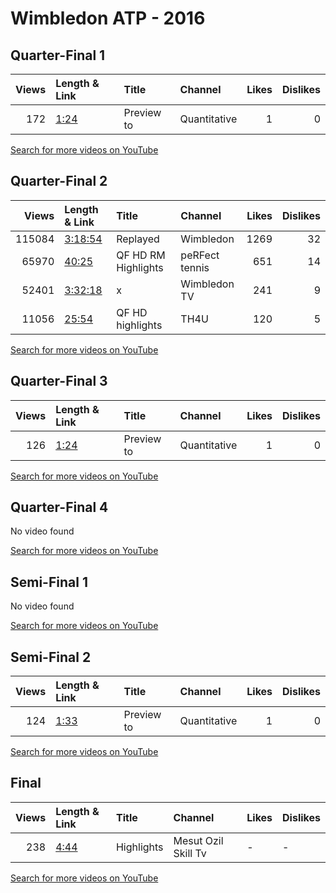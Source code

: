 
# Wimbledon ATP - 2016

## Quarter-Final 1
|   Views | Length & Link                                       | Title      | Channel      |   Likes |   Dislikes |
|--------:|:----------------------------------------------------|:-----------|:-------------|--------:|-----------:|
|     172 | [1:24](https://www.youtube.com/watch?v=Gbs518N4ZsA) | Preview to | Quantitative |       1 |          0 |

[Search for more videos on YouTube](https://www.youtube.com/results?search_query=%22wimbledon%22+%22Raonic%22+%22Querrey%22+%222016%22+%22highlights%22)     

## Quarter-Final 2
|   Views | Length & Link                                          | Title                | Channel        |   Likes |   Dislikes |
|--------:|:-------------------------------------------------------|:---------------------|:---------------|--------:|-----------:|
|  115084 | [3:18:54](https://www.youtube.com/watch?v=Ipg7FIDrHqo) | Replayed             | Wimbledon      |    1269 |         32 |
|   65970 | [40:25](https://www.youtube.com/watch?v=lG93JVTdqJI)   | QF HD  RM Highlights | peRFect tennis |     651 |         14 |
|   52401 | [3:32:18](https://www.youtube.com/watch?v=5_dVsw7n6j8) | x                    | Wimbledon TV   |     241 |          9 |
|   11056 | [25:54](https://www.youtube.com/watch?v=HXmGZHW6FU8)   | QF HD highlights     | TH4U           |     120 |          5 |

[Search for more videos on YouTube](https://www.youtube.com/results?search_query=%22wimbledon%22+%22Federer%22+%22Cilic%22+%222016%22+%22highlights%22)     

## Quarter-Final 3
|   Views | Length & Link                                       | Title      | Channel      |   Likes |   Dislikes |
|--------:|:----------------------------------------------------|:-----------|:-------------|--------:|-----------:|
|     126 | [1:24](https://www.youtube.com/watch?v=yIHn6ctk6as) | Preview to | Quantitative |       1 |          0 |

[Search for more videos on YouTube](https://www.youtube.com/results?search_query=%22wimbledon%22+%22Berdych%22+%22Pouille%22+%222016%22+%22highlights%22)     

## Quarter-Final 4
No video found

[Search for more videos on YouTube](https://www.youtube.com/results?search_query=%22wimbledon%22+%22Murray%22+%22Tsonga%22+%222016%22+%22highlights%22)     

## Semi-Final 1
No video found

[Search for more videos on YouTube](https://www.youtube.com/results?search_query=%22wimbledon%22+%22Raonic%22+%22Federer%22+%222016%22+%22highlights%22)     

## Semi-Final 2
|   Views | Length & Link                                       | Title      | Channel      |   Likes |   Dislikes |
|--------:|:----------------------------------------------------|:-----------|:-------------|--------:|-----------:|
|     124 | [1:33](https://www.youtube.com/watch?v=AxmTiyFkGho) | Preview to | Quantitative |       1 |          0 |

[Search for more videos on YouTube](https://www.youtube.com/results?search_query=%22wimbledon%22+%22Murray%22+%22Berdych%22+%222016%22+%22highlights%22)     

## Final
|   Views | Length & Link                                       | Title      | Channel             | Likes   | Dislikes   |
|--------:|:----------------------------------------------------|:-----------|:--------------------|:--------|:-----------|
|     238 | [4:44](https://www.youtube.com/watch?v=6Fq55NHNjtQ) | Highlights | Mesut Ozil Skill Tv | -       | -          |

[Search for more videos on YouTube](https://www.youtube.com/results?search_query=%22wimbledon%22+%22Murray%22+%22Raonic%22+%222016%22+%22highlights%22)     
